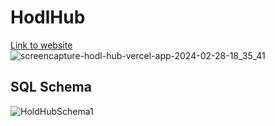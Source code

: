 # HodlHub
[Link to website](https://hodl-hub.vercel.app/)
![screencapture-hodl-hub-vercel-app-2024-02-28-18_35_41](https://github.com/kut-man/HodlHub/assets/73386100/52fbf84b-2ff0-4545-b600-602825b91fb2)

## SQL Schema
![HoldHubSchema1](https://github.com/kut-man/HodlHub/assets/73386100/5c464902-9edf-41c4-9371-5260be718a3f)
